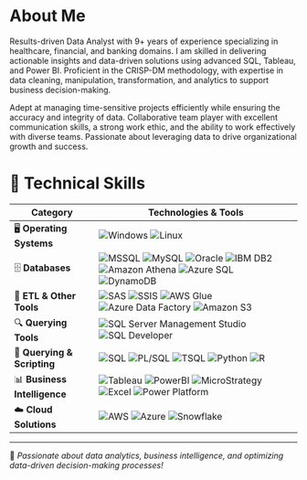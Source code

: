 # About Me
Results-driven Data Analyst with 9+ years of experience specializing in healthcare, financial, and banking domains. I am skilled in delivering actionable insights and data-driven solutions using advanced SQL, Tableau, and Power BI. Proficient in the CRISP-DM methodology, with expertise in data cleaning, manipulation, transformation, and analytics to support business decision-making.

Adept at managing time-sensitive projects efficiently while ensuring the accuracy and integrity of data. Collaborative team player with excellent communication skills, a strong work ethic, and the ability to work effectively with diverse teams. Passionate about leveraging data to drive organizational growth and success.


# 🚀 Technical Skills  

| **Category**                 | **Technologies & Tools**                                                                                           |
|------------------------------|------------------------------------------------------------------------------------------------------------------|
| 🖥️ **Operating Systems**     | ![Windows](https://img.shields.io/badge/Windows%20Server-0078D6?logo=windows&logoColor=white) ![Linux](https://img.shields.io/badge/Linux-FCC624?logo=linux&logoColor=black) |
| 🗄️ **Databases**             | ![MSSQL](https://img.shields.io/badge/MS%20SQL%20Server-CC2927?logo=microsoft-sql-server&logoColor=white) ![MySQL](https://img.shields.io/badge/MySQL-4479A1?logo=mysql&logoColor=white) ![Oracle](https://img.shields.io/badge/Oracle%20SQL%20Developer-F80000?logo=oracle&logoColor=white) ![IBM DB2](https://img.shields.io/badge/IBM%20DB2-1F70C1?logo=ibm&logoColor=white) ![Amazon Athena](https://img.shields.io/badge/Amazon%20Athena-232F3E?logo=amazonaws&logoColor=white) ![Azure SQL](https://img.shields.io/badge/Azure%20SQL%20Database-0089D6?logo=microsoft-azure&logoColor=white) ![DynamoDB](https://img.shields.io/badge/DynamoDB-4053D6?logo=amazon-dynamodb&logoColor=white) |
| 🔄 **ETL & Other Tools**     | ![SAS](https://img.shields.io/badge/SAS-0079D6?logo=sas&logoColor=white) ![SSIS](https://img.shields.io/badge/SSIS-0089D6?logo=microsoft&logoColor=white) ![AWS Glue](https://img.shields.io/badge/AWS%20Glue-FF9900?logo=amazon-aws&logoColor=white) ![Azure Data Factory](https://img.shields.io/badge/Azure%20Data%20Factory-0089D6?logo=microsoft-azure&logoColor=white) ![Amazon S3](https://img.shields.io/badge/Amazon%20S3-569A31?logo=amazon-s3&logoColor=white) |
| 🔍 **Querying Tools**        | ![SQL Server Management Studio](https://img.shields.io/badge/SSMS-CC2927?logo=microsoft-sql-server&logoColor=white) ![SQL Developer](https://img.shields.io/badge/SQL%20Developer-F80000?logo=oracle&logoColor=white) |
| 💾 **Querying & Scripting**  | ![SQL](https://img.shields.io/badge/SQL-4479A1?logo=postgresql&logoColor=white) ![PL/SQL](https://img.shields.io/badge/PL/SQL-F80000?logo=oracle&logoColor=white) ![TSQL](https://img.shields.io/badge/TSQL-CC2927?logo=microsoft-sql-server&logoColor=white) ![Python](https://img.shields.io/badge/Python-3776AB?logo=python&logoColor=white) ![R](https://img.shields.io/badge/R-276DC3?logo=r&logoColor=white) |
| 📊 **Business Intelligence** | ![Tableau](https://img.shields.io/badge/Tableau-E97627?logo=tableau&logoColor=white) ![PowerBI](https://img.shields.io/badge/PowerBI-F2C811?logo=power-bi&logoColor=black) ![MicroStrategy](https://img.shields.io/badge/MicroStrategy-DA291C?logo=microstrategy&logoColor=white) ![Excel](https://img.shields.io/badge/Excel-217346?logo=microsoft-excel&logoColor=white) ![Power Platform](https://img.shields.io/badge/Power%20Platform-742774?logo=microsoft-power-platform&logoColor=white) |
| ☁️ **Cloud Solutions**       | ![AWS](https://img.shields.io/badge/AWS-FF9900?logo=amazonaws&logoColor=white) ![Azure](https://img.shields.io/badge/Azure-0089D6?logo=microsoft-azure&logoColor=white) ![Snowflake](https://img.shields.io/badge/Snowflake-56B4E9?logo=snowflake&logoColor=white) |

---

🎯 *Passionate about data analytics, business intelligence, and optimizing data-driven decision-making processes!*  
